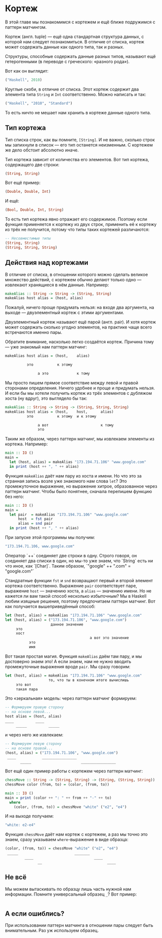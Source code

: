 # Кортеж

В этой главе мы познакомимся с кортежем и ещё ближе подружимся с паттерн матчингом.

Кортеж (англ. tuple) &mdash; ещё одна стандартная структура данных, с которой нам следует познакомиться. В отличие от списка, кортеж может содержать данные как одного типа, так и разных.

<div class="card-panel orange darken-2 left-align smaller-text"><span class="white-text">
Структуры, способные содержать данные разных типов, называют ещё гетерогенными (в переводе с греческого: &laquo;разного рода&raquo;).
</span></div>

Вот как он выглядит:

```haskell
("Haskell", 2010)
```

Круглые скоби, в отличие от списка. Этот кортеж содержит два элемента типа `String` и `Int` соответственно. Можно написать и так:

```haskell
("Haskell", "2010", "Standard")
```

То есть ничто не мешает нам хранить в кортеже данные одного типа.

## Тип кортежа

Тип списка строк, как вы помните, `[String]`. И не важно, сколько строк мы запихнули в список &mdash; его тип останется неизменным. С кортежем же дело обстоит абсолютно иначе.

Тип кортежа зависит от количества его элементов. Вот тип кортежа, содержащего две строки:

```haskell
(String, String)
```

Вот ещё пример:

```haskell
(Double, Double, Int)
```

И ещё:

```haskell
(Bool, Double, Int, String)
```

То есть тип кортежа явно отражает его содержимое. Поэтому если функция применяется к кортежу из двух строк, применить её к кортежу из трёх не получится, потому что типы таких кортежей различаются:

```haskell
-- Несовместимые типы
(String, String)
(String, String, String)
```

## Действия над кортежами

В отличие от списка, в отношении которого можно сделать великое множество действий, с кортежем обычно делают только одно &mdash; извлекают хранящиеся в нём данные. Например:

```haskell
makeAlias :: String -> String -> (String, String)
makeAlias host alias = (host, alias)
```

Пожалуй, ничего проще придумать нельзя: на входе два аргумента, на выходе &mdash; двуэлементный кортеж с этими аргументами.

<div class="card-panel orange darken-2 left-align smaller-text"><span class="white-text">
Двуэлементный кортеж называют ещё парой (англ. pair). И хотя кортеж может содержать сколько угодно элементов, на практике чаще всего встречаются именно пары.
</span></div>

Обратите внимание, насколько легко создаётся кортеж. Причина тому &mdash; уже знакомый нам паттерн матчинг:

```haskell
makeAlias host alias = (host,    alias)

          это           к этому

               а это             к тому
```

Мы просто пишем прямое соответствие между левой и правой сторонами определения. Ничего удобнее и проще и придумать нельзя. И если бы мы хотели получить кортеж из трёх элементов с дубляжом хоста (ну вдруг), это выглядело бы так:

```haskell
makeAlias :: String -> String -> (String, String, String)
makeAlias host alias = (host,    host,      alias)
          это           к этому  и к этому

               а вот                        к тому
               это
```

Таким же образом, через паттерн матчинг, мы извлекаем элементы из кортежа. Например:

```haskell
main :: IO ()
main =
  let (host, alias) = makeAlias "173.194.71.106" "www.google.com"
  in print (host ++ ", " ++ alias)
```

Функция `makeAlias` даёт нам пару из хоста и имени. Но что это за странная запись возле уже знакомого нам слова `let`? Это промежуточное выражение, но выражение хитрое, образованное через паттерн матчинг. Чтобы было понятнее, сначала перепишем функцию без него:

```haskell
main :: IO ()
main =
  let pair  = makeAlias "173.194.71.106" "www.google.com"
      host  = fst pair
      alias = snd pair
  in print (host ++ ", " ++ alias)
```

При запуске этой программы мы получим:

```bash
"173.194.71.106, www.google.com"
```

<div class="card-panel orange darken-2 left-align smaller-text"><span class="white-text">
Оператор `++` соединяет две строки в одну. Строго говоря, он соединяет два списки в один, но мы-то уже знаем, что `String` есть ни что иное, как `[Char]`. Таким образом, `"google" ++ ".com" = "google.com"`
</span></div>

Стандратные функции `fst` и `snd` возвращают первый и второй элемент кортежа соответственно. Выражение `pair` соответствует паре, выражение `host` &mdash; значению хоста, а `alias` &mdash; значению имени. Но не кажется ли вам такой способ несколько избыточным? Мы в Haskell любим изящные решения, поэтому предпочитаем паттерн матчинг. Вот как получается вышеприведённый способ:

```haskell
let (host, alias) = makeAlias "173.194.71.106" "www.google.com"
let (host, alias) = ("173.194.71.106", "www.google.com")
                     данное значение
     это
     хост
                                       а вот это значение
           это
           имя
```

Вот такая простая магия. Функция `makeAlias` даём там пару, и мы достоверно знаем это! А если знаем, нам не нужно вводить промежуточные выражения вроде `pair`. Мы сразу говорим:

```haskell
let (host, alias) = makeAlias "173.194.71.106" "www.google.com"
                    то, что ты в конечном итоге вычислишь
     это вот
     такая пара
```

Это &laquo;зеркальная&raquo; модель: через паттерн матчинг формируем:

```haskell
-- Формируем правую сторону
-- на основе левой...
host alias = (host, alias)
____          ____
     _____          _____
```

и через него же извлекаем:

```haskell
-- Формируем левую сторону
-- на основе правой...
(host, alias) = ("173.194.71.106", "www.google.com")
 ____            ________________
       _____                       ________________
```

Вот ещё один пример работы с кортежем через паттерн матчинг:

```haskell
chessMove :: String -> (String, String) -> (String, (String, String))
chessMove color (from, to) = (color, (from, to))

main :: IO ()
main = print (color ++ ": " ++ from ++ "-" ++ to)
  where
    (color, (from, to)) = chessMove "white" ("e2", "e4")
```

И на выходе получаем:

```bash
"white: e2-e4"
```

Функция `chessMove` даёт нам кортеж с кортежем, а раз мы точно это знаем, сразу указываем `where`-выражение в виде образца:

```haskell
(color, (from, to)) = chessMove "white" ("e2", "e4")
 _____                          _______
         ____                            ____
               __                              ____

```

## Не всё

Мы можем вытаскивать по образцу лишь часть нужной нам информации. Помните универсальный образец `_`? Вот пример:

```haskell

```

## А если ошиблись?

При использовании паттерн матчинга в отношении пары следует быть внимательным. Раз уж используем образец.




